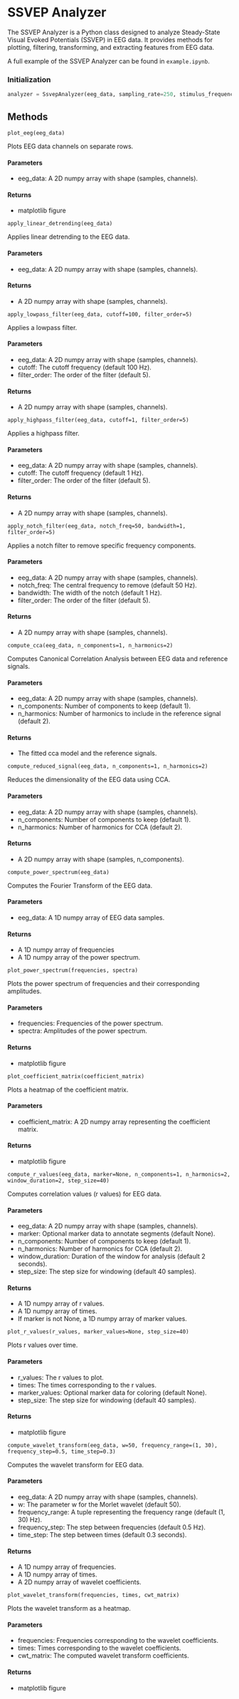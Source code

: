 # SSVEP Analyzer

The SSVEP Analyzer is a Python class designed to analyze Steady-State Visual Evoked Potentials (SSVEP) in EEG data. It provides methods for plotting, filtering, transforming, and extracting features from EEG data.

A full example of the SSVEP Analyzer can be found in `example.ipynb`.

### Initialization

```python
analyzer = SsvepAnalyzer(eeg_data, sampling_rate=250, stimulus_frequency=10)
```

## Methods
`plot_eeg(eeg_data)`

Plots EEG data channels on separate rows.
#### Parameters
- eeg_data: A 2D numpy array with shape (samples, channels).
#### Returns
- matplotlib figure

`apply_linear_detrending(eeg_data)`

Applies linear detrending to the EEG data.
#### Parameters
- eeg_data: A 2D numpy array with shape (samples, channels).
#### Returns
- A 2D numpy array with shape (samples, channels).

`apply_lowpass_filter(eeg_data, cutoff=100, filter_order=5)`

Applies a lowpass filter.
#### Parameters
- eeg_data: A 2D numpy array with shape (samples, channels).
- cutoff: The cutoff frequency (default 100 Hz).
- filter_order: The order of the filter (default 5).
#### Returns
- A 2D numpy array with shape (samples, channels).

`apply_highpass_filter(eeg_data, cutoff=1, filter_order=5)`

Applies a highpass filter.
#### Parameters
- eeg_data: A 2D numpy array with shape (samples, channels).
- cutoff: The cutoff frequency (default 1 Hz).
- filter_order: The order of the filter (default 5).
#### Returns
- A 2D numpy array with shape (samples, channels).

`apply_notch_filter(eeg_data, notch_freq=50, bandwidth=1, filter_order=5)`

Applies a notch filter to remove specific frequency components.
#### Parameters
- eeg_data: A 2D numpy array with shape (samples, channels).
- notch_freq: The central frequency to remove (default 50 Hz).
- bandwidth: The width of the notch (default 1 Hz).
- filter_order: The order of the filter (default 5).
#### Returns
- A 2D numpy array with shape (samples, channels).

`compute_cca(eeg_data, n_components=1, n_harmonics=2)`

Computes Canonical Correlation Analysis between EEG data and reference signals.
#### Parameters
- eeg_data: A 2D numpy array with shape (samples, channels).
- n_components: Number of components to keep (default 1).
- n_harmonics: Number of harmonics to include in the reference signal (default 2).
#### Returns
- The fitted cca model and the reference signals.

`compute_reduced_signal(eeg_data, n_components=1, n_harmonics=2)`

Reduces the dimensionality of the EEG data using CCA.
#### Parameters
- eeg_data: A 2D numpy array with shape (samples, channels).
- n_components: Number of components to keep (default 1).
- n_harmonics: Number of harmonics for CCA (default 2).
#### Returns
- A 2D numpy array with shape (samples, n_components).

`compute_power_spectrum(eeg_data)`

Computes the Fourier Transform of the EEG data.
#### Parameters
- eeg_data: A 1D numpy array of EEG data samples.
#### Returns
- A 1D numpy array of frequencies
- A 1D numpy array of the power spectrum.

`plot_power_spectrum(frequencies, spectra)`

Plots the power spectrum of frequencies and their corresponding amplitudes.
#### Parameters
- frequencies: Frequencies of the power spectrum.
- spectra: Amplitudes of the power spectrum.
#### Returns
- matplotlib figure

`plot_coefficient_matrix(coefficient_matrix)`

Plots a heatmap of the coefficient matrix.
#### Parameters
- coefficient_matrix: A 2D numpy array representing the coefficient matrix.
#### Returns
- matplotlib figure

`compute_r_values(eeg_data, marker=None, n_components=1, n_harmonics=2, window_duration=2, step_size=40)`

Computes correlation values (r values) for EEG data.
#### Parameters
- eeg_data: A 2D numpy array with shape (samples, channels).
- marker: Optional marker data to annotate segments (default None).
- n_components: Number of components to keep (default 1).
- n_harmonics: Number of harmonics for CCA (default 2).
- window_duration: Duration of the window for analysis (default 2 seconds).
- step_size: The step size for windowing (default 40 samples).
#### Returns
- A 1D numpy array of r values.
- A 1D numpy array of times.
- If marker is not None, a 1D numpy array of marker values.

`plot_r_values(r_values, marker_values=None, step_size=40)`

Plots r values over time.
#### Parameters
- r_values: The r values to plot.
- times: The times corresponding to the r values.
- marker_values: Optional marker data for coloring (default None).
- step_size: The step size for windowing (default 40 samples).
#### Returns
- matplotlib figure

`compute_wavelet_transform(eeg_data, w=50, frequency_range=(1, 30), frequency_step=0.5, time_step=0.3)`

Computes the wavelet transform for EEG data.
#### Parameters
- eeg_data: A 2D numpy array with shape (samples, channels).
- w: The parameter w for the Morlet wavelet (default 50).
- frequency_range: A tuple representing the frequency range (default (1, 30) Hz).
- frequency_step: The step between frequencies (default 0.5 Hz).
- time_step: The step between times (default 0.3 seconds).
#### Returns
- A 1D numpy array of frequencies.
- A 1D numpy array of times.
- A 2D numpy array of wavelet coefficients.

`plot_wavelet_transform(frequencies, times, cwt_matrix)`

Plots the wavelet transform as a heatmap.
#### Parameters
- frequencies: Frequencies corresponding to the wavelet coefficients.
- times: Times corresponding to the wavelet coefficients.
- cwt_matrix: The computed wavelet transform coefficients.
#### Returns
- matplotlib figure